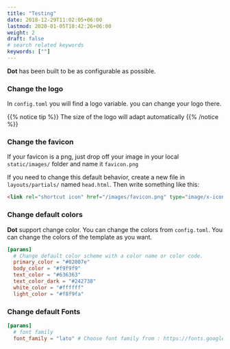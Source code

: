 ```yaml
---
title: "Testing"
date: 2018-12-29T11:02:05+06:00
lastmod: 2020-01-05T10:42:26+06:00
weight: 2
draft: false
# search related keywords
keywords: [""]
---
```


**Dot** has been built to be as configurable as possible.


### Change the logo

In `config.toml` you will find a logo variable. you can change your logo there.

{{% notice tip %}}
The size of the logo will adapt automatically
{{% /notice %}}

### Change the favicon

If your favicon is a png, just drop off your image in your local `static/images/` folder and name it `favicon.png`

If you need to change this default behavior, create a new file in `layouts/partials/` named `head.html`. Then write something like this:

```html
<link rel="shortcut icon" href="/images/favicon.png" type="image/x-icon" />
```

### Change default colors

**Dot** support change color. You can change the colors from `config.toml`. You can change the colors of the template as you want.


```toml
[params]
  # Change default color scheme with a color name or color code.
  primary_color = "#02007e"
  body_color = "#f9f9f9"
  text_color = "#636363"
  text_color_dark = "#242738"
  white_color = "#ffffff"
  light_color = "#f8f9fa"
```

### Change default Fonts


```toml
[params]
  # font family
  font_family = "lato" # Choose font family from : https://fonts.google.com/
```